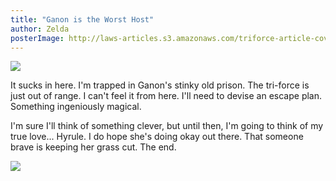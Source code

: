 ```yaml
---
title: "Ganon is the Worst Host"
author: Zelda
posterImage: http://laws-articles.s3.amazonaws.com/triforce-article-cover.jpg
---
```


![](http://laws-articles.s3.amazonaws.com/article-zelda-1.jpg)

It sucks in here. I'm trapped in Ganon's stinky old prison. The tri-force is just out of range. I can't feel it from here. I'll need to devise an escape plan. Something ingeniously magical.

I'm sure I'll think of something clever, but until then, I'm going to think of my true love... Hyrule. I do hope she's doing okay out there. That someone brave is keeping her grass cut. The end.

![](http://laws-articles.s3.amazonaws.com/article-zelda-2.jpg)
